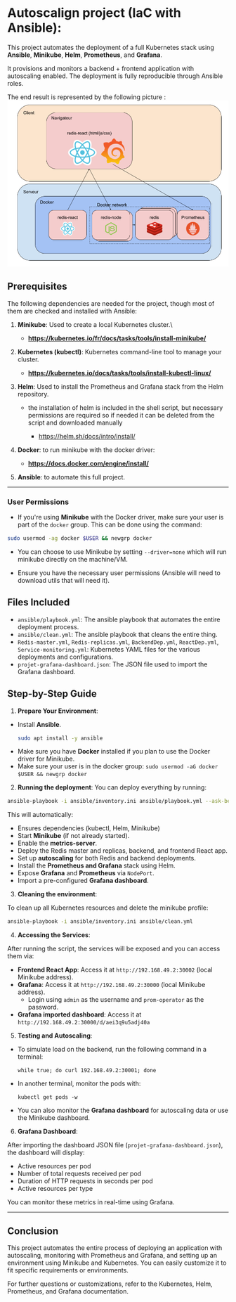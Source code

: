 # Autoscalign project (IaC with Ansible):

This project automates the deployment of a full Kubernetes stack using **Ansible**, **Minikube**, **Helm**, **Prometheus**, and **Grafana**.

It provisions and monitors a backend + frontend application with autoscaling enabled.
The deployment is fully reproducible through Ansible roles.


The end result is represented by the following picture : 
![architecture](images/Architecture.png)

## Prerequisites

The following dependencies are needed for the project, though most of them are checked and installed with Ansible:

1. **Minikube**: Used to create a local Kubernetes cluster.\
   - **https://kubernetes.io/fr/docs/tasks/tools/install-minikube/**
     
2. **Kubernetes (kubectl)**: Kubernetes command-line tool to manage your cluster.

   - **https://kubernetes.io/docs/tasks/tools/install-kubectl-linux/**

3. **Helm**: Used to install the Prometheus and Grafana stack from the Helm repository.
    - the installation of helm is included in the shell script, but necessary permissions are required so if needed it can be deleted from the script and downloaded manually

       - https://helm.sh/docs/intro/install/
4. **Docker**: to run minikube with the docker driver:
    - **https://docs.docker.com/engine/install/**
5. **Ansible**: to automate this full project.
---
### User Permissions

- If you're using **Minikube** with the Docker driver, make sure your user is part of the `docker` group. This can be done using the command:

```bash
sudo usermod -ag docker $USER && newgrp docker
```

- You can choose to use Minikube by setting `--driver=none` which will run minikube directly on the machine/VM.

- Ensure you have the necessary user permissions (Ansible will need to download utils that will need it).

## Files Included

- `ansible/playbook.yml`: The ansible playbook that automates the entire deployment process.
- `ansible/clean.yml`: The ansible playbook that cleans the entire thing.
- `Redis-master.yml`, `Redis-replicas.yml`, `BackendDep.yml`, `ReactDep.yml`, `Service-monitoring.yml`: Kubernetes YAML files for the various deployments and configurations.
- `projet-grafana-dashboard.json`: The JSON file used to import the Grafana dashboard.

## Step-by-Step Guide

1. **Prepare Your Environment**:

 - Install **Ansible**.
	```bash
	sudo apt install -y ansible
	```
 - Make sure you have **Docker** installed if you plan to use the Docker driver for Minikube.
 - Make sure your user is in the docker group: `sudo usermod -aG docker $USER && newgrp docker`
2. **Running the deployment**:
 You can deploy everything by running:
```bash
ansible-playbook -i ansible/inventory.ini ansible/playbook.yml --ask-become-pass
```
 This will automatically:

 - Ensures dependencies (kubectl, Helm, Minikube)
 - Start **Minikube** (if not already started).
 - Enable the **metrics-server**.
 - Deploy the Redis master and replicas, backend, and frontend React app.
 - Set up **autoscaling** for both Redis and backend deployments.
 - Install the **Prometheus and Grafana** stack using Helm.
 - Expose **Grafana** and **Prometheus** via `NodePort`.
 - Import a pre-configured **Grafana dashboard**.
 
3. **Cleaning the environment**:

To clean up all Kubernetes resources and delete the minikube profile: 
```bash
ansible-playbook -i ansible/inventory.ini ansible/clean.yml
```
4. **Accessing the Services**:

After running the script, the services will be exposed and you can access them via:

- **Frontend React App**: Access it at `http://192.168.49.2:30002` (local Minikube address).
- **Grafana**: Access it at `http://192.168.49.2:30000` (local Minikube address).
  - Login using `admin` as the username and `prom-operator` as the password.
- **Grafana imported dashboard**: Access it at `http://192.168.49.2:30000/d/aei3q9u5adj40a`

5. **Testing and Autoscaling**:

- To simulate load on the backend, run the following command in a terminal:
  ```
  while true; do curl 192.168.49.2:30001; done
  ```
- In another terminal, monitor the pods with:
  ```
  kubectl get pods -w
  ```
- You can also monitor the **Grafana dashboard** for autoscaling data or use the Minikube dashboard.

6. **Grafana Dashboard**:

After importing the dashboard JSON file (`projet-grafana-dashboard.json`), the dashboard will display:
- Active resources per pod
- Number of total requests received per pod
- Duration of HTTP requests in seconds per pod
- Active resources per type

You can monitor these metrics in real-time using Grafana.

---

## Conclusion

This project automates the entire process of deploying an application with autoscaling, monitoring with Prometheus and Grafana, and setting up an environment using Minikube and Kubernetes. You can easily customize it to fit specific requirements or environments.

For further questions or customizations, refer to the Kubernetes, Helm, Prometheus, and Grafana documentation.
